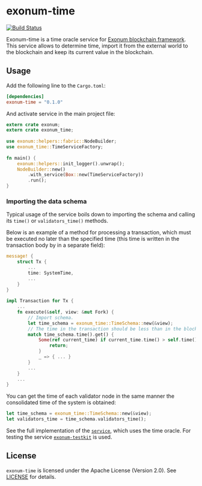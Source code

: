 # exonum-time

[![Build Status](https://travis-ci.com/exonum/exonum-time.svg?branch=master)](https://travis-ci.com/exonum/exonum-time)

Exonum-time is a time oracle service for [Exonum blockchain framework](https://exonum.com/).
This service allows to determine time, 
import it from the external world to the blockchain 
and keep its current value in the blockchain.

## Usage

Add the following line to the `Cargo.toml`:

```toml
[dependencies]
exonum-time = "0.1.0"
```

And activate service in the main project file:

```rust
extern crate exonum;
extern crate exonum_time;
 
use exonum::helpers::fabric::NodeBuilder;
use exonum_time::TimeServiceFactory;
 
fn main() {
    exonum::helpers::init_logger().unwrap();
    NodeBuilder::new()
        .with_service(Box::new(TimeServiceFactory))
        .run();
}
```

### Importing the data schema

Typical usage of the service boils down to importing the schema and calling its `time()` or `validators_time()` methods.

Below is an example of a method for processing a transaction, 
which must be executed no later than the specified time 
(this time is written in the transaction body by in a separate field):

```rust
message! {
    struct Tx {
        ...
        time: SystemTime,
        ...
    }
}
 
impl Transaction for Tx {
    ...
    fn execute(&self, view: &mut Fork) {
        // Import schema.
        let time_schema = exonum_time::TimeSchema::new(&view);
        // The time in the transaction should be less than in the blockchain.
        match time_schema.time().get() {
            Some(ref current_time) if current_time.time() > self.time() => {
                return;
            }
            _ => { ... }
        }
        ...
    }
    ... 
}
```

You can get the time of each validator node in the same manner the consolidated time of the system is obtained:

```rust
let time_schema = exonum_time::TimeSchema::new(&view);
let validators_time = time_schema.validators_time();
```

See the full implementation of the [`service`][service], which uses the time oracle.
For testing the service [`exonum-testkit`][exonum-testkit] is used.

## License

`exonum-time` is licensed under the Apache License (Version 2.0). See [LICENSE][license] for details.

[service]: examples/simple_service.rs
[exonum-testkit]: https://github.com/exonum/exonum-testkit
[license]: https://github.com/exonum/exonum-time/blob/master/LICENSE
